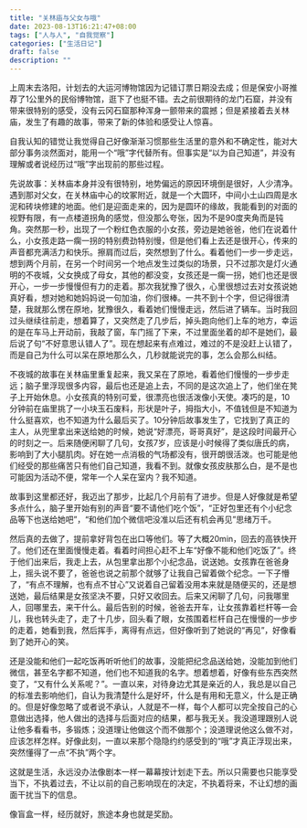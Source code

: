 ```yaml
---
title: "关林庙与父女与哦"
date: 2023-08-13T16:21:47+08:00
tags: ["人与人", "自我觉察"]
categories: ["生活日记"]
draft: false
description: ""
---
```


上周末去洛阳，计划去的大运河博物馆因为记错订票日期没去成；但是保安小哥推荐了1公里外的民俗博物馆，逛下了也挺不错。去之前很期待的龙门石窟，并没有带来很特别的感受，没有云冈石窟那种浑身一颤带来的震撼；但是紧接着去关林庙，发生了有趣的故事，带来了新的体验和感受让人惊喜。

自我认知的错觉让我觉得自己好像渐渐习惯那些生活里的意外和不确定性，能对大部分事务淡然面对，能用一个“哦”字代替所有。但事实是“以为自己知道”，并没有理解或者说经历过“哦”字出现前的那些过程。

先说故事：关林庙本身并没有很特别，地势偏远的原因环境倒是很好，人少清净。遇到那对父女，在关林庙中心的坟冢附近，就是一个大圆环，中间小土山四周是水泥和砖块修建的地面。他们是迎面走来的，因为是圆环的缘故，我能看到的对面的视野有限，有一点楼道拐角的感觉，但没那么夸张，因为不是90度夹角而是钝角。突然那一秒，出现了一个粉红色衣服的小女孩，旁边是她爸爸，他们在说着什么，小女孩走路一瘸一拐的特别费劲特别慢，但是他们看上去还是很开心，传来的声音都充满活力和快乐。擦肩而过后，突然想到了什么。看着他们一步一步走远，想到两个月前，在另一个时间另一个地点发生过类似的场景，只不过那次是灯火通明的不夜城，父女换成了母女，其他的都没变，女孩还是一瘸一拐，她们也还是很开心，一步一步慢慢但有力的走着。那次我犹豫了很久，心里很想过去对女孩说她真好看，想对她和她妈妈说一句加油，你们很棒。一共不到十个字，但记得很清楚，我就那么愣在原地，犹豫很久，看着她们慢慢走远，然后进了辆车。当时我回过头继续往前走，想着算了，又突然走了几步后，掉头跑向他们上车的地方，幸运的是在车马上开动前，我敲了窗，车门摇了下来，不过里面坐着的却不是她们，最后说了句“不好意思认错人了”。现在想起来有点难过，难过的不是没赶上认错了，而是自己为什么可以呆在原地那么久，几秒就能说完的事，怎么会那么纠结。

不夜城的故事在关林庙里重复起来，我又呆在了原地，看着他们慢慢的一步步走远；脑子里浮现很多内容，最后也还是追上去，不同的是这次追上了，他们坐在凳子上开始休息。小女孩真的特别可爱，很漂亮也很活泼像小天使。凑巧的是，10分钟前在庙里挑了一小块玉石废料，形状是叶子，拇指大小，不值钱但是不知道为什么挺喜欢，也不知道为什么最后买了。10分钟后故事发生了，它找到了真正的主人，从兜里拿出来送给她的时候，她说“好漂亮，哥哥真好”，是这段时间最开心的时刻之一。后来随便闲聊了几句，女孩7岁，应该是小时候得了类似唐氏的病，影响到了大小腿肌肉。好在她一点消极的气场都没有，很开朗很活泼。也可能是他们经受的那些痛苦只有他们自己知道，我看不到。就像女孩皮肤那么白，是不是也可能因为活动不便，常年一个人呆在室内？我不知道。

故事到这里都还好，我迈出了那步，比起几个月前有了进步。但是人好像就是希望多点什么，脑子里开始有别的声音“要不请他们吃个饭”，“正好包里还有个小纪念品等下也送给她吧”，“和他们加个微信吧没准以后还有机会再见”思绪万千。

然后真的去做了，提前拿好背包在出口等他们。等了大概20min，回去的高铁快开了。他们还在里面慢慢走着。看着时间担心赶不上车“好像不能和他们吃饭了”。终于他们出来后，我走上去，从包里拿出那个小纪念品，说送她。女孩靠在爸爸身上，摇头说不要了，爸爸也说之前那个就够了让我自己留着做个纪念。一下子懵了，“有点不理解，也有点不甘心”又说着自己留着没用本来就是随便买的，还是想送她，最后结果是女孩坚决不要，只好又收回去。后来又闲聊了几句，问我哪里人，回哪里去，来干什么。最后告别的时候，爸爸去开车，让女孩靠着栏杆等一会儿，我也转头走了，走了十几步，回头看了眼，女孩围着栏杆自己在慢慢的一步步的走着，她看到我，然后挥手，离得有点远，但好像听到了她说的“再见”，好像看到了她开心的笑。

还是没能和他们一起吃饭再听听他们的故事，没能把纪念品送给她，没能加到他们微信，甚至名字都不知道，他们也不知道我的名字。想着想着，好像有些东西突然变了，“又有什么关系呢？”。一直以来，对待身边尤其是亲近的人，我总是以自己的标准去影响他们，自认为我清楚什么是好坏，什么是有用和无意义，什么是正确的。但是好像忽略了或者说不承认，人就是不一样，每个人都可以完全按自己的心意做出选择，他人做出的选择与后面对应的结果，都与我无关。我没道理跟别人说让他多看看书，多锻炼；没道理让他做这个而不做那个；没道理说他这么做不对，应该怎样怎样。好像此刻，一直以来那个隐隐约约感受到的“哦”才真正浮现出来，突然懂得了一点“不执”两个字。

这就是生活，永远没办法像剧本一样一幕幕按计划走下去。所以只需要也只能享受当下，不执着过去，不让以前的自己影响现在的决定，不执着将来，不让幻想的画面干扰当下的信息。

像盲盒一样，经历就好，旅途本身也就是奖励。


